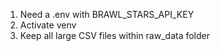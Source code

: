 1. Need a .env with BRAWL_STARS_API_KEY
2. Activate venv
3. Keep all large CSV files within raw_data folder